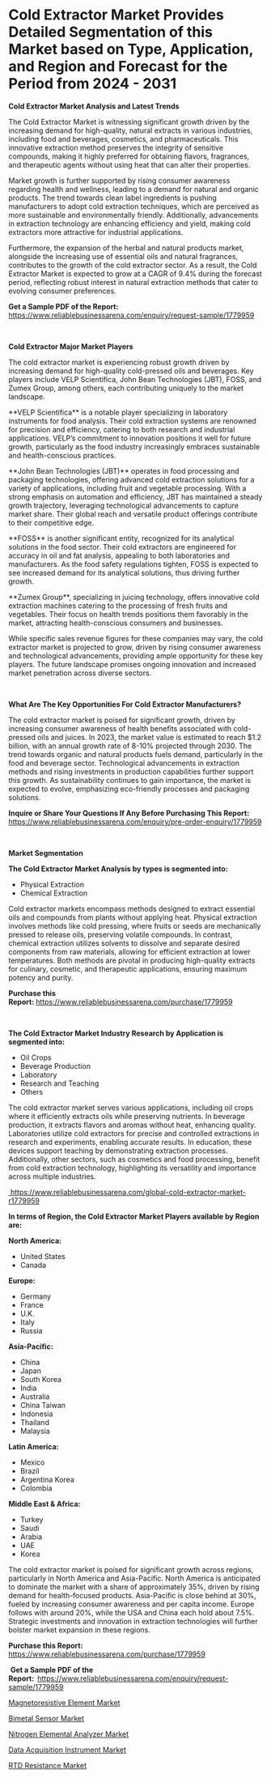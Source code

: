 <p><h1>Cold Extractor Market Provides Detailed Segmentation of this Market based on Type, Application, and Region and Forecast for the Period from 2024 - 2031</h1></p><p><strong>Cold Extractor Market Analysis and Latest Trends</strong></p>
<p><p>The Cold Extractor Market is witnessing significant growth driven by the increasing demand for high-quality, natural extracts in various industries, including food and beverages, cosmetics, and pharmaceuticals. This innovative extraction method preserves the integrity of sensitive compounds, making it highly preferred for obtaining flavors, fragrances, and therapeutic agents without using heat that can alter their properties.</p><p>Market growth is further supported by rising consumer awareness regarding health and wellness, leading to a demand for natural and organic products. The trend towards clean label ingredients is pushing manufacturers to adopt cold extraction techniques, which are perceived as more sustainable and environmentally friendly. Additionally, advancements in extraction technology are enhancing efficiency and yield, making cold extractors more attractive for industrial applications.</p><p>Furthermore, the expansion of the herbal and natural products market, alongside the increasing use of essential oils and natural fragrances, contributes to the growth of the cold extractor sector. As a result, the Cold Extractor Market is expected to grow at a CAGR of 9.4% during the forecast period, reflecting robust interest in natural extraction methods that cater to evolving consumer preferences.</p></p>
<p><strong>Get a Sample PDF of the Report:&nbsp;</strong> <a href="https://www.reliablebusinessarena.com/enquiry/request-sample/1779959?utm_campaign=1337&utm_medium=2&utm_source=Github&utm_content=ia&utm_term=09102024&utm_id=cold-extractor">https://www.reliablebusinessarena.com/enquiry/request-sample/1779959</a></p>
<p>&nbsp;</p>
<p><strong>Cold Extractor Major Market Players</strong></p>
<p><p>The cold extractor market is experiencing robust growth driven by increasing demand for high-quality cold-pressed oils and beverages. Key players include VELP Scientifica, John Bean Technologies (JBT), FOSS, and Zumex Group, among others, each contributing uniquely to the market landscape.</p><p>**VELP Scientifica** is a notable player specializing in laboratory instruments for food analysis. Their cold extraction systems are renowned for precision and efficiency, catering to both research and industrial applications. VELP’s commitment to innovation positions it well for future growth, particularly as the food industry increasingly embraces sustainable and health-conscious practices.</p><p>**John Bean Technologies (JBT)** operates in food processing and packaging technologies, offering advanced cold extraction solutions for a variety of applications, including fruit and vegetable processing. With a strong emphasis on automation and efficiency, JBT has maintained a steady growth trajectory, leveraging technological advancements to capture market share. Their global reach and versatile product offerings contribute to their competitive edge.</p><p>**FOSS** is another significant entity, recognized for its analytical solutions in the food sector. Their cold extractors are engineered for accuracy in oil and fat analysis, appealing to both laboratories and manufacturers. As the food safety regulations tighten, FOSS is expected to see increased demand for its analytical solutions, thus driving further growth.</p><p>**Zumex Group**, specializing in juicing technology, offers innovative cold extraction machines catering to the processing of fresh fruits and vegetables. Their focus on health trends positions them favorably in the market, attracting health-conscious consumers and businesses.</p><p>While specific sales revenue figures for these companies may vary, the cold extractor market is projected to grow, driven by rising consumer awareness and technological advancements, providing ample opportunity for these key players. The future landscape promises ongoing innovation and increased market penetration across diverse sectors.</p></p>
<p>&nbsp;</p>
<p><strong>What Are The Key Opportunities For Cold Extractor Manufacturers?</strong></p>
<p><p>The cold extractor market is poised for significant growth, driven by increasing consumer awareness of health benefits associated with cold-pressed oils and juices. In 2023, the market value is estimated to reach $1.2 billion, with an annual growth rate of 8-10% projected through 2030. The trend towards organic and natural products fuels demand, particularly in the food and beverage sector. Technological advancements in extraction methods and rising investments in production capabilities further support this growth. As sustainability continues to gain importance, the market is expected to evolve, emphasizing eco-friendly processes and packaging solutions.</p></p>
<p><strong>Inquire or Share Your Questions If Any Before Purchasing This Report:</strong> <a href="https://www.reliablebusinessarena.com/enquiry/pre-order-enquiry/1779959?utm_campaign=1337&utm_medium=2&utm_source=Github&utm_content=ia&utm_term=09102024&utm_id=cold-extractor">https://www.reliablebusinessarena.com/enquiry/pre-order-enquiry/1779959</a></p>
<p>&nbsp;</p>
<p><strong>Market Segmentation</strong></p>
<p><strong>The Cold Extractor Market Analysis by types is segmented into:</strong></p>
<p><ul><li>Physical Extraction</li><li>Chemical Extraction</li></ul></p>
<p><p>Cold extractor markets encompass methods designed to extract essential oils and compounds from plants without applying heat. Physical extraction involves methods like cold pressing, where fruits or seeds are mechanically pressed to release oils, preserving volatile compounds. In contrast, chemical extraction utilizes solvents to dissolve and separate desired components from raw materials, allowing for efficient extraction at lower temperatures. Both methods are pivotal in producing high-quality extracts for culinary, cosmetic, and therapeutic applications, ensuring maximum potency and purity.</p></p>
<p><strong>Purchase this Report:&nbsp;</strong><a href="https://www.reliablebusinessarena.com/purchase/1779959?utm_campaign=1337&utm_medium=2&utm_source=Github&utm_content=ia&utm_term=09102024&utm_id=cold-extractor">https://www.reliablebusinessarena.com/purchase/1779959</a></p>
<p>&nbsp;</p>
<p><strong>The Cold Extractor Market Industry Research by Application is segmented into:</strong></p>
<p><ul><li>Oil Crops</li><li>Beverage Production</li><li>Laboratory</li><li>Research and Teaching</li><li>Others</li></ul></p>
<p><p>The cold extractor market serves various applications, including oil crops where it efficiently extracts oils while preserving nutrients. In beverage production, it extracts flavors and aromas without heat, enhancing quality. Laboratories utilize cold extractors for precise and controlled extractions in research and experiments, enabling accurate results. In education, these devices support teaching by demonstrating extraction processes. Additionally, other sectors, such as cosmetics and food processing, benefit from cold extraction technology, highlighting its versatility and importance across multiple industries.</p></p>
<p><a href="https://www.reliablebusinessarena.com/global-cold-extractor-market-r1779959?utm_campaign=1337&utm_medium=2&utm_source=Github&utm_content=ia&utm_term=09102024&utm_id=cold-extractor">&nbsp;https://www.reliablebusinessarena.com/global-cold-extractor-market-r1779959</a></p>
<p><strong>In terms of Region, the Cold Extractor Market Players available by Region are:</strong></p>
<p>
    <p> <strong> North America: </strong>
        <ul>
            <li>United States</li>
            <li>Canada</li>
        </ul>
        </p> 
    <p> <strong> Europe: </strong>
        <ul>
            <li>Germany</li>
            <li>France</li>
            <li>U.K.</li>
            <li>Italy</li>
            <li>Russia</li>
        </ul>
        </p> 
    <p> <strong> Asia-Pacific: </strong>
        <ul>
            <li>China</li>
            <li>Japan</li>
            <li>South Korea</li>
            <li>India</li>
            <li>Australia</li>
            <li>China Taiwan</li>
            <li>Indonesia</li>
            <li>Thailand</li>
            <li>Malaysia</li>
        </ul>
        </p> 
    <p> <strong> Latin America: </strong>
        <ul>
            <li>Mexico</li>
            <li>Brazil</li>
            <li>Argentina Korea</li>
            <li>Colombia</li>
        </ul>
        </p> 
    <p> <strong> Middle East & Africa: </strong>
        <ul>
            <li>Turkey</li>
            <li>Saudi</li>
            <li>Arabia</li>
            <li>UAE</li>
            <li>Korea</li>
        </ul>
    </p>
    </p>
<p><p>The cold extractor market is poised for significant growth across regions, particularly in North America and Asia-Pacific. North America is anticipated to dominate the market with a share of approximately 35%, driven by rising demand for health-focused products. Asia-Pacific is close behind at 30%, fueled by increasing consumer awareness and per capita income. Europe follows with around 20%, while the USA and China each hold about 7.5%. Strategic investments and innovation in extraction technologies will further bolster market expansion in these regions.</p></p>
<p><strong>Purchase this Report: </strong><a href="https://www.reliablebusinessarena.com/purchase/1779959?utm_campaign=1337&utm_medium=2&utm_source=Github&utm_content=ia&utm_term=09102024&utm_id=cold-extractor">https://www.reliablebusinessarena.com/purchase/1779959</a></p>
<p>&nbsp;<strong>Get a Sample PDF of the Report:&nbsp;&nbsp;</strong><a href="https://www.reliablebusinessarena.com/enquiry/request-sample/1779959?utm_campaign=1337&utm_medium=2&utm_source=Github&utm_content=ia&utm_term=09102024&utm_id=cold-extractor">https://www.reliablebusinessarena.com/enquiry/request-sample/1779959</a></p>
<p><strong></strong></p>
<p><p><a href="https://www.linkedin.com/pulse/emerging-opportunities-challenges-global-magnetoresistive-cij4f?trackingId=arP9%2F6YoSF21dmj1P8QUHQ%3D%3D&utm_campaign=1337&utm_medium=2&utm_source=Github&utm_content=ia&utm_term=09102024&utm_id=cold-extractor">Magnetoresistive Element Market</a></p><p><a href="https://www.linkedin.com/pulse/global-bimetal-sensor-market-focus-application-end-use-jm37f?utm_campaign=1337&utm_medium=2&utm_source=Github&utm_content=ia&utm_term=09102024&utm_id=cold-extractor">Bimetal Sensor Market</a></p><p><a href="https://github.com/Krish2023na/Market-Research-Report-List-6/blob/main/nitrogen-elemental-analyzer-market.md?utm_campaign=1337&utm_medium=2&utm_source=Github&utm_content=ia&utm_term=09102024&utm_id=cold-extractor">Nitrogen Elemental Analyzer Market</a></p><p><a href="https://www.linkedin.com/pulse/global-data-acquisition-instrument-industry-analysis-share-h01zf?utm_campaign=1337&utm_medium=2&utm_source=Github&utm_content=ia&utm_term=09102024&utm_id=cold-extractor">Data Acquisition Instrument Market</a></p><p><a href="https://www.linkedin.com/pulse/navigating-global-rtd-resistance-market-landscape-trends-r4wrf?trackingId=TrtoP%2BKoT0O9b3%2BxttnNwQ%3D%3D&utm_campaign=1337&utm_medium=2&utm_source=Github&utm_content=ia&utm_term=09102024&utm_id=cold-extractor">RTD Resistance Market</a></p></p>